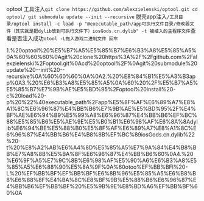 optool 工具注入`git clone https://github.com/alexzielenski/optool.git cd optool/ git submodule update --init --recursive` 脱壳app注入`/工具目录/optool install -c load -p "@executable_path/app可执行文件目录/修改器文件（其实就是把dylib放到可执行文件下）iosGods.cn.dylib" -t 被植入的主程序文件`查看是否注入成功`otoo﻿l -L﻿拖入游戏二进制文件 回车`

1.%20optool%20%E5%B7%A5%E5%85%B7%E6%B3%A8%E5%85%A5%0A%60%60%60%0Agit%20clone%20https%3A%2F%2Fgithub.com%2Falexzielenski%2Foptool.git%0Acd%20optool%2F%0Agit%20submodule%20update%20--init%20--recursive%0A%60%60%60%0A%0A2.%20%E8%84%B1%E5%A3%B3app%0A3.%20%E6%B3%A8%E5%85%A5%0A%60%20%2F%E5%B7%A5%E5%85%B7%E7%9B%AE%E5%BD%95%2Foptool%20install%20-c%20load%20-p%20%22%40executable_path%2Fapp%E5%8F%AF%E6%89%A7%E8%A1%8C%E6%96%87%E4%BB%B6%E7%9B%AE%E5%BD%95%2F%E4%BF%AE%E6%94%B9%E5%99%A8%E6%96%87%E4%BB%B6%EF%BC%88%E5%85%B6%E5%AE%9E%E5%B0%B1%E6%98%AF%E6%8A%8Adylib%E6%94%BE%E5%88%B0%E5%8F%AF%E6%89%A7%E8%A1%8C%E6%96%87%E4%BB%B6%E4%B8%8B%EF%BC%89iosGods.cn.dylib%22%20-t%20%E8%A2%AB%E6%A4%8D%E5%85%A5%E7%9A%84%E4%B8%BB%E7%A8%8B%E5%BA%8F%E6%96%87%E4%BB%B6%60%0A4.%20%E6%9F%A5%E7%9C%8B%E6%98%AF%E5%90%A6%E6%B3%A8%E5%85%A5%E6%88%90%E5%8A%9F%0A%60otoo%EF%BB%BFl%20-L%20%EF%BB%BF%EF%BB%BF%E6%8B%96%E5%85%A5%E6%B8%B8%E6%88%8F%E4%BA%8C%E8%BF%9B%E5%88%B6%E6%96%87%E4%BB%B6%EF%BB%BF%20%E5%9B%9E%E8%BD%A6%EF%BB%BF%60%0A